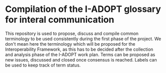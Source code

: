 # Compilation of the I-ADOPT glossary for interal communication
This repository is used to propose, discuss and compile common terminology to be used consistently during the first phase of the project. We don't mean here the terminology which will be proposed for the Interoperability Framework, as this has to be decided after the collection and analysis phase of the I-ADOPT work plan.
Terms can be proposed as new issues, discussed and closed once consensus is reached. Labels can be used to keep track of term status.

